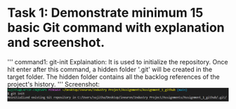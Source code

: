 # Task 1: Demonstrate minimum 15 basic Git command with explanation and screenshot.
'''
command1: git-init
Explaination: It is used to initialize the repository. Once hit enter after this command, a hidden folder '.git' will be created in the target folder. The hidden folder contains all the backlog references of the project's history.
'''
Screenshot:!['git_init_images'](images/git_init_image.png)